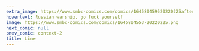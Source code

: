 ```yaml
---
extra_image: https://www.smbc-comics.com/comics/164580459520220225after.png
hovertext: Russian warship, go fuck yourself
image: https://www.smbc-comics.com/comics/1645804553-20220225.png
next_comic: null
prev_comic: context-2
title: Line
---
```



